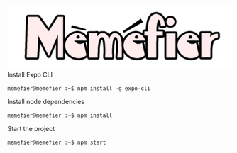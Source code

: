 ![](assets/logo.png)
Install Expo CLI
```console
memefier@memefier :~$ npm install -g expo-cli
```
Install node dependencies
```console
memefier@memefier :~$ npm install
```
Start the project
```console
memefier@memefier :~$ npm start
```
